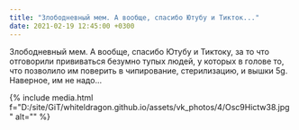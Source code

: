 ```yaml
---
title: "Злободневный мем. А вообще, спасибо Ютубу и Тикток..."
date: 2021-02-19 12:45:00 +0300
---
```


Злободневный мем. А вообще, спасибо Ютубу и Тиктоку, за то что отговорили прививаться безумно тупых людей, у которых в голове то, что позволило им поверить в чипирование, стерилизацию, и вышки 5g. Наверное, им не надо...

{% include media.html f="D:/site/GiT/whiteldragon.github.io/assets/vk_photos/4/Osc9Hictw38.jpg" alt="" %}

